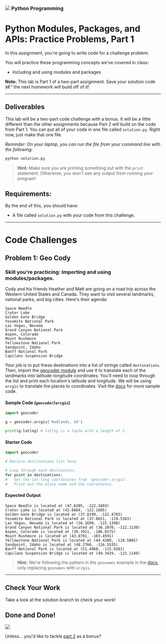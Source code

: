 ### ![](https://ga-dash.s3.amazonaws.com/production/assets/logo-9f88ae6c9c3871690e33280fcf557f33.png) Python Programming

<!---
This assignment was developed by Brandi

Questions? Comments?
1. Log an issue to this repo to alert me of a problem.
2. Suggest an edit yourself by forking this repo, making edits, and submitting a pull request with your changes back to our master branch.
3. Hit me up on Slack at @brandib.
--->

# Python Modules, Packages, and APIs: Practice Problems, Part 1

In this assignment, you're going to write code for a challenge problem.

You will practice these programming concepts we've covered in class:

* Including and using modules and packages

**Note:** This lab is Part 1 of a two-part assignment. Save your solution code â€” the next homework will build off of it!

---

## Deliverables

This lab will be a two-part code challenge with a bonus. It will be a little different than the other assignments because Part 2 will build on the code from Part 1. You can put all of your code in one file called `solution.py`. Right now, just make that one file.

*Reminder: On your laptop, you can run the file from your command line with the following:*

```python
python solution.py
```

> **Hint:** Make sure you are printing something out with the `print` statement. Otherwise, you won't see any output from running your program!


## Requirements:

By the end of this, you should have:
* A file called `solution.py` with your code from this challenge.

---

# Code Challenges

## Problem 1: Geo Cody

### Skill you're practicing: Importing and using modules/packages.

Cody and his friends Heather and Matt are going on a road trip across the Western United States and Canada. They want to visit several landmarks, national parks, and big cities. Here's their agenda:

```
Space Needle
Crater Lake
Golden Gate Bridge
Yosemite National Park
Las Vegas, Nevada
Grand Canyon National Park
Aspen, Colorado
Mount Rushmore
Yellowstone National Park
Sandpoint, Idaho
Banff National Park
Capilano Suspension Bridge
```

Your job is to put these destinations into a list of strings called `destinations`. Then, import the [geocoder module](https://geocoder.readthedocs.io/providers/ArcGIS.html#geocoding) and use it to translate each of the landmarks into latitude-longitude coordinates. You'll need to loop through the list and print each location's latitude and longitude. We will be using `arcgis` to translate the places to coordinates. Visit the [docs](https://geocoder.readthedocs.io/results.html) for more sample code.

#### Sample Code (`geocoder`/`arcgis`)

```python
import geocoder

g = geocoder.arcgis('Redlands, CA')

print(g.latlng) # latlng is a tuple with a length of 2.
```

#### Starter Code

```python
import geocoder

# Declare destinations list here.

# Loop through each destination.
for point in destinations:
#   Get the lat-long coordinates from `geocoder.arcgis`.
#   Print out the place name and the coordinates.
```

#### Expected Output

```
Space Needle is located at (47.6205, -122.3493)
Crater Lake is located at (42.8684, -122.1685)
Golden Gate Bridge is located at (37.8199, -122.4783)
Yosemite National Park is located at (37.8651, -119.5383)
Las Vegas, Nevada is located at (36.1699, -115.1398)
Grand Canyon National Park is located at (36.1070, -112.1130)
Aspen, Colorado is located at (39.1911, -106.8175)
Mount Rushmore is located at (43.8791, -103.4591)
Yellowstone National Park is located at (44.4280, -110.5885)
Sandpoint, Idaho is located at (48.2766, -116.5535)
Banff National Park is located at (51.4968, -115.9281)
Capilano Suspension Bridge is located at (49.3429, -123.1149)
```


> **Hint:** We're following the pattern in the `geonames` example in the [docs](https://geocoder.readthedocs.io/results.html), only replacing `geonames` with `arcgis`.

---

## Check Your Work

Take a look at the solution branch to check your work!

## Done and Done!

![](https://gph.is/2hSpbC3)

Unless... you'd like to tackle [part 2](part2.md) as a bonus?
